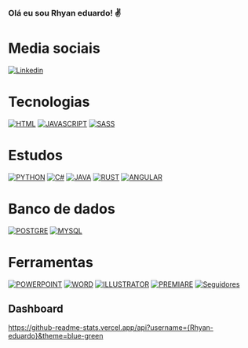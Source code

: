 
### Olá eu sou Rhyan eduardo! ✌️

# Media sociais

[![Linkedin](https://img.shields.io/badge/LinkedIn-0077B5?style=for-the-badge&logo=linkedin&logoColor=white)](https://www.linkedin.com/in/rhyan-eduardo-14ab491a0/)

# Tecnologias

[![HTML](https://img.shields.io/badge/HTML-239120?style=for-the-badge&logo=html5&logoColor=white)](https://github.com/Rhyan-eduardo/Clone-apps)
[![JAVASCRIPT](https://img.shields.io/badge/JavaScript-F7DF1E?style=for-the-badge&logo=javascript&logoColor=black)](https://github.com/Rhyan-eduardo?tab=repositories)
[![SASS](https://img.shields.io/badge/Sass-CC6699?style=for-the-badge&logo=sass&logoColor=white)](https://github.com/Rhyan-eduardo?tab=repositories)

# Estudos

[![PYTHON](https://img.shields.io/badge/Python-14354C?style=for-the-badge&logo=python&logoColor=white)](https://github.com/Rhyan-eduardo?tab=repositories)
[![C#](https://img.shields.io/badge/C%23-239120?style=for-the-badge&logo=c-sharp&logoColor=white)](https://github.com/Rhyan-eduardo?tab=repositories)
[![JAVA](https://img.shields.io/badge/Java-ED8B00?style=for-the-badge&logo=java&logoColor=white)](https://github.com/Rhyan-eduardo?tab=repositories)
[![RUST](https://img.shields.io/badge/Rust-000000?style=for-the-badge&logo=rust&logoColor=white)](https://github.com/Rhyan-eduardo?tab=repositories)
[![ANGULAR](https://img.shields.io/badge/Angular-DD0031?style=for-the-badge&logo=angular&logoColor=white)](https://github.com/Rhyan-eduardo?tab=repositories)

# Banco de dados

[![POSTGRE](https://img.shields.io/badge/PostgreSQL-316192?style=for-the-badge&logo=postgresql&logoColor=white)](https://github.com/Rhyan-eduardo?tab=repositories)
[![MYSQL](https://img.shields.io/badge/MySQL-00000F?style=for-the-badge&logo=mysql&logoColor=white)](https://github.com/Rhyan-eduardo?tab=repositories)

# Ferramentas

[![POWERPOINT](https://img.shields.io/badge/Microsoft_PowerPoint-B7472A?style=for-the-badge&logo=microsoft-powerpoint&logoColor=white)](https://github.com/Rhyan-eduardo?tab=repositories)
[![WORD](https://img.shields.io/badge/Microsoft_Word-2B579A?style=for-the-badge&logo=microsoft-word&logoColor=white)](https://github.com/Rhyan-eduardo?tab=repositories)
[![ILLUSTRATOR](https://aleen42.github.io/badges/src/illustrator.svg)](https://github.com/Rhyan-eduardo?tab=repositories)
[![PREMIARE](https://aleen42.github.io/badges/src/premiere.svg)](https://github.com/Rhyan-eduardo?tab=repositories)
[![Seguidores](https://img.shields.io/github/followers/{Rhyan-eduardo}.svg?style=social&label=Follow&maxAge=2592000)]()

## Dashboard

https://github-readme-stats.vercel.app/api?username={Rhyan-eduardo}&theme=blue-green

